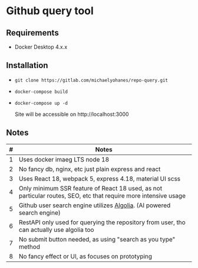 # Github query tool

## Requirements
- Docker Desktop 4.x.x


## Installation
- `git clone https://gitlab.com/michaelyohanes/repo-query.git`
- `docker-compose build`
- `docker-compose up -d`

   Site will be accessible on http://localhost:3000


## Notes
| #  | Notes                                                                                                            |
|----|------------------------------------------------------------------------------------------------------------------|
| 1  | Uses docker imaeg LTS node 18                                                                                    |
| 2  | No fancy db, nginx, etc just plain express and react                                                             |
| 3  | Uses React 18, webpack 5, express 4.18, material UI scss                                                         |
| 4  | Only minimum SSR feature of React 18 used, as not particular routes, SEO, etc that require more intensive usage  |
| 5  | Github user search engine utilizes [Algolia](https://www.algolia.com/). (AI powered search engine)               |
| 6  | RestAPI only used for querying the repository from user, tho can actually use algolia too                        |
| 7  | No submit button needed, as using "search as you type" method                                                    |
| 8  | No fancy effect or UI, as focuses on prototyping                                                                 |

